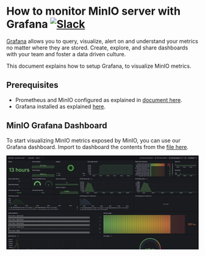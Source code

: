 # How to monitor MinIO server with Grafana [![Slack](https://slack.min.io/slack?type=svg)](https://slack.min.io)

[Grafana](https://grafana.com/) allows you to query, visualize, alert on and understand your metrics no matter where they are stored. Create, explore, and share dashboards with your team and foster a data driven culture.

This document explains how to setup Grafana, to visualize MinIO metrics.

## Prerequisites

- Prometheus and MinIO configured as explained in [document here](https://github.com/blastbao/minio/blob/master/docs/metrics/prometheus/README.md).
- Grafana installed as explained [here](https://grafana.com/grafana/download).

## MinIO Grafana Dashboard

To start visualizing MinIO metrics exposed by MinIO, you can use our Grafana dashboard. Import to dashboard the contents from the [file here](https://github.com/blastbao/minio/blob/master/docs/metrics/prometheus/grafana/Minio-Overview-1594305200170.json).

![Grafana](https://raw.githubusercontent.com/minio/minio/master/docs/metrics/prometheus/grafana/grafana-minio.png)
